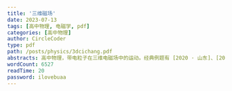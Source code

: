 ```yaml
---
title: '三维磁场'
date: 2023-07-13
tags: [高中物理, 电磁学, pdf]
categories: [高中物理]
author: CircleCoder
type: pdf
path: /posts/physics/3dcichang.pdf
abstracts: 高中物理，带电粒子在三维电磁场中的运动。经典例题有 [2020 · 山东]、[2021 · 浙江]。
wordCount: 6527
readTime: 20
password: ilovebuaa
---
```

